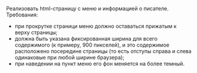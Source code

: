 Реализовать html-страницу с меню и информацией о писателе.
Требования:
- при прокрутке страници меню должно оставаться прижатым к верху страницы;
- должна быть указана фиксированная ширина для всего содержимого (к примеру, 900 пикселей), и это содержимое расположено посередине страницы (то есть отступы справа и слева одинаковые при любой ширине браузера);
- при наведении на пункт меню его фон меняется на более темный.

